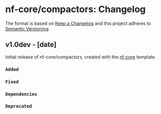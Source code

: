 # nf-core/compactors: Changelog

The format is based on [Keep a Changelog](https://keepachangelog.com/en/1.0.0/)
and this project adheres to [Semantic Versioning](https://semver.org/spec/v2.0.0.html).

## v1.0dev - [date]

Initial release of nf-core/compactors, created with the [nf-core](https://nf-co.re/) template.

### `Added`

### `Fixed`

### `Dependencies`

### `Deprecated`
